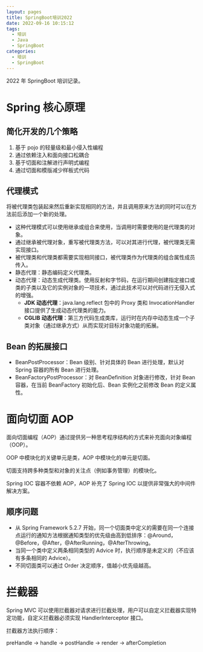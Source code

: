 ```yaml
---
layout: pages
title: SpringBoot培训2022
date: 2022-09-16 10:15:12
tags:
  - 培训
  - Java
  - SpringBoot
categories:
  - 培训
  - SpringBoot
---
```


2022 年 SpringBoot 培训记录。

<!--more-->

# Spring 核心原理

## 简化开发的几个策略

1. 基于 pojo 的轻量级和最小侵入性编程
2. 通过依赖注入和面向接口松耦合
3. 基于切面和注解进行声明式编程
4. 通过切面和模版减少样板式代码

## 代理模式

将被代理类包装起来然后重新实现相同的方法，并且调用原来方法的同时可以在方法前后添加一个新的处理。

- 这种代理模式可以使用继承或组合来使用，当调用时需要使用的是代理类的对象。
- 通过继承被代理对象，重写被代理类方法，可以对其进行代理，被代理类无需实现接口。
- 被代理类和代理类都需要实现相同接口，被代理类作为代理类的组合属性成员传入。
- 静态代理：静态编码定义代理类。
- 动态代理：动态生成代理类。使用反射和字节码，在运行期间创建指定接口或类的子类以及它的实例对象的一项技术，通过此技术可以对代码进行无侵入式的增强。
  - **JDK 动态代理**：java.lang.reflect 包中的 Proxy 类和 InvocationHandler 接口提供了生成动态代理类的能力。
  - **CGLIB 动态代理**：第三方代码生成类库，运行时在内存中动态生成一个子类对象（通过继承方式）从而实现对目标对象功能的拓展。

## Bean 的拓展接口

- BeanPostProcessor：Bean 级别、针对具体的 Bean 进行处理，默认对 Spring 容器的所有 Bean 进行处理。
- BeanFactoryPostProcessor：对 BeanDefinition 对象进行修改，针对 Bean 容器，在当前 BeanFactory 初始化后、Bean 实例化之前修改 Bean 的定义属性。

# 面向切面 AOP

面向切面编程（AOP）通过提供另一种思考程序结构的方式来补充面向对象编程（OOP）。

OOP 中模块化的关键单元是类，AOP 中模块化的单元是切面。

切面支持跨多种类型和对象的关注点（例如事务管理）的模块化。

Spring IOC 容器不依赖 AOP，AOP 补充了 Spring IOC 以提供非常强大的中间件解决方案。

## 顺序问题

- 从 Spring Framework 5.2.7 开始，同一个切面类中定义的需要在同一个连接点运行的通知方法根据通知类型的优先级由高到低排序：@Around，@Before，@After，@AfterRunning，@AfterThrowing。
- 当同一个类中定义两条相同类型的 Advice 时，执行顺序是未定义的（不应该有多条相同的 Advice）。
- 不同切面类可以通过 Order 决定顺序，值越小优先级越高。

# 拦截器

Spring MVC 可以使用拦截器对请求进行拦截处理，用户可以自定义拦截器实现特定功能，自定义拦截器必须实现 HandlerInterceptor 接口。

拦截器方法执行顺序：

preHandle -> handle -> postHandle -> render -> afterCompletion
